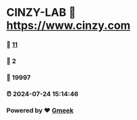 # CINZY-LAB :link: https://www.cinzy.com 
### :page_facing_up: [11](https://www.cinzy.com/tag.html) 
### :speech_balloon: 2 
### :hibiscus: 19997 
### :alarm_clock: 2024-07-24 15:14:46 
### Powered by :heart: [Gmeek](https://github.com/Meekdai/Gmeek)
